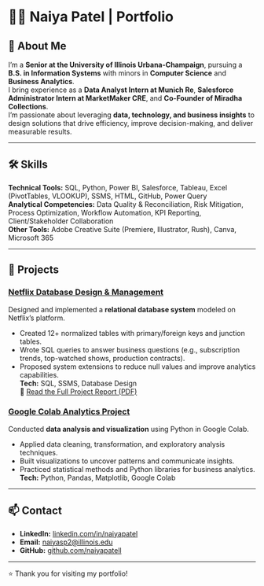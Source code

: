 # 👩‍💻 Naiya Patel | Portfolio

## 📌 About Me  
I’m a **Senior at the University of Illinois Urbana-Champaign**, pursuing a **B.S. in Information Systems** with minors in **Computer Science** and **Business Analytics**.  
I bring experience as a **Data Analyst Intern at Munich Re**, **Salesforce Administrator Intern at MarketMaker CRE**, and **Co-Founder of Miradha Collections**.  
I’m passionate about leveraging **data, technology, and business insights** to design solutions that drive efficiency, improve decision-making, and deliver measurable results.  

---

## 🛠 Skills  

**Technical Tools:** SQL, Python, Power BI, Salesforce, Tableau, Excel (PivotTables, VLOOKUP), SSMS, HTML, GitHub, Power Query  
**Analytical Competencies:** Data Quality & Reconciliation, Risk Mitigation, Process Optimization, Workflow Automation, KPI Reporting, Client/Stakeholder Collaboration  
**Other Tools:** Adobe Creative Suite (Premiere, Illustrator, Rush), Canva, Microsoft 365  

---

## 📂 Projects  

### [Netflix Database Design & Management](#)  
Designed and implemented a **relational database system** modeled on Netflix’s platform.  
- Created 12+ normalized tables with primary/foreign keys and junction tables.  
- Wrote SQL queries to answer business questions (e.g., subscription trends, top-watched shows, production contracts).  
- Proposed system extensions to reduce null values and improve analytics capabilities.  
**Tech:** SQL, SSMS, Database Design  
📄 [Read the Full Project Report (PDF)](BADM352_Report.pdf)

### [Google Colab Analytics Project](#) 
Conducted **data analysis and visualization** using Python in Google Colab.  
- Applied data cleaning, transformation, and exploratory analysis techniques.  
- Built visualizations to uncover patterns and communicate insights.  
- Practiced statistical methods and Python libraries for business analytics.  
**Tech:** Python, Pandas, Matplotlib, Google Colab  

---

## 📫 Contact  
- **LinkedIn:** [linkedin.com/in/naiyapatel](#)  
- **Email:** naiyasp2@illinois.edu  
- **GitHub:** [github.com/naiyapatell](#)  

---
⭐️ Thank you for visiting my portfolio!
